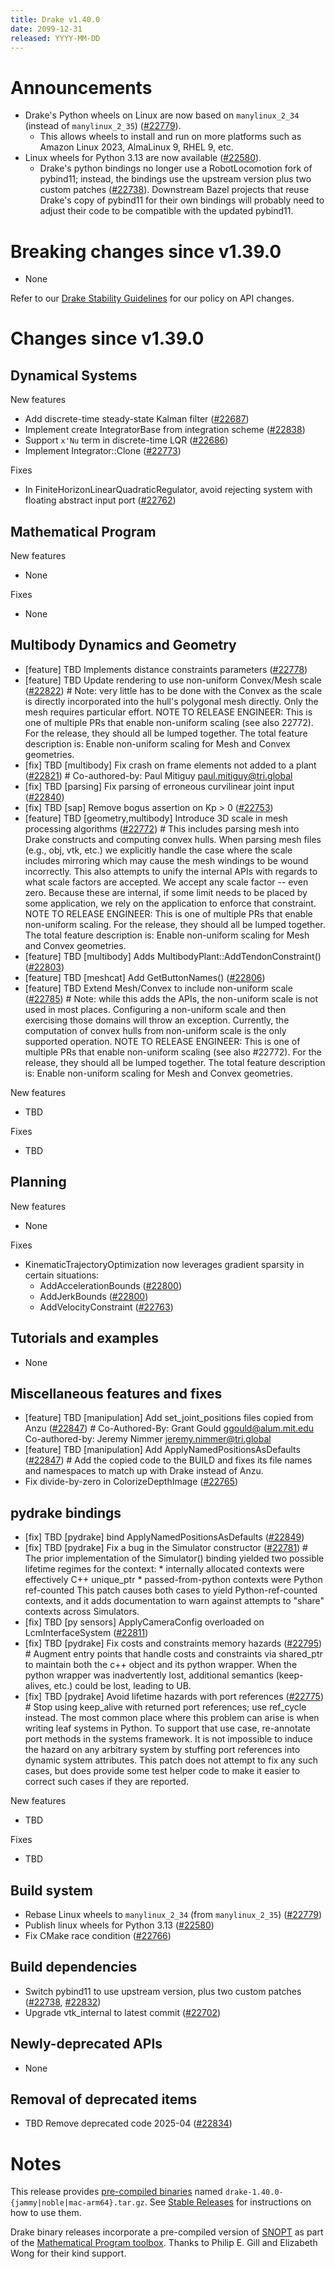 ```yaml
---
title: Drake v1.40.0
date: 2099-12-31
released: YYYY-MM-DD
---
```


# Announcements

* Drake's Python wheels on Linux are now based on `manylinux_2_34` (instead of
  `manylinux_2_35`) ([#22779][_#22779]).
  * This allows wheels to install and run on more platforms such as Amazon Linux
	2023, AlmaLinux 9, RHEL 9, etc.
* Linux wheels for Python 3.13 are now available ([#22580][_#22580]).
  * Drake's python bindings no longer use a RobotLocomotion fork of pybind11;
    instead, the bindings use the upstream version plus two custom patches
    ([#22738][_#22738]). Downstream Bazel projects that reuse Drake's copy of
    pybind11 for their own bindings will probably need to adjust their code
    to be compatible with the updated pybind11.

# Breaking changes since v1.39.0

* None

Refer to our [Drake Stability Guidelines](/stable.html) for our policy
on API changes.

# Changes since v1.39.0

## Dynamical Systems

<!-- <relnotes for systems go here> -->

New features

* Add discrete-time steady-state Kalman filter ([#22687][_#22687])
* Implement create IntegratorBase from integration scheme ([#22838][_#22838])
* Support `x'Nu` term in discrete-time LQR ([#22686][_#22686])
* Implement Integrator::Clone ([#22773][_#22773])

Fixes

* In FiniteHorizonLinearQuadraticRegulator, avoid rejecting system with floating abstract input port ([#22762][_#22762])

## Mathematical Program

<!-- <relnotes for solvers go here> -->

New features

* None

Fixes

* None

## Multibody Dynamics and Geometry

<!-- <relnotes for geometry,multibody go here> -->

* [feature] TBD Implements distance constraints parameters ([#22778][_#22778])
* [feature] TBD Update rendering to use non-uniform Convex/Mesh scale ([#22822][_#22822])  # Note: very little has to be done with the Convex as the scale is directly incorporated into the hull's polygonal mesh directly. Only the mesh requires particular effort. NOTE TO RELEASE ENGINEER: This is one of multiple PRs that enable non-uniform scaling (see also 22772).  For the release, they should all be lumped together. The total feature description is: Enable non-uniform scaling for Mesh and Convex geometries.
* [fix] TBD [multibody] Fix crash on frame elements not added to a plant ([#22821][_#22821])  # Co-authored-by: Paul Mitiguy <paul.mitiguy@tri.global>
* [fix] TBD [parsing] Fix parsing of erroneous curvilinear joint input ([#22840][_#22840])
* [fix] TBD [sap] Remove bogus assertion on Kp > 0 ([#22753][_#22753])
* [feature] TBD [geometry,multibody] Introduce 3D scale in mesh processing algorithms ([#22772][_#22772])  # This includes parsing mesh into Drake constructs and computing convex hulls. When parsing mesh files (e.g., obj, vtk, etc.) we explicitly handle the case where the scale includes mirroring which may cause the mesh windings to be wound incorrectly. This also attempts to unify the internal APIs with regards to what scale factors are accepted. We accept any scale factor -- even zero. Because these are internal, if some limit needs to be placed by some application, we rely on the application to enforce that constraint. NOTE TO RELEASE ENGINEER: This is one of multiple PRs that enable non-uniform scaling.  For the release, they should all be lumped together. The total feature description is: Enable non-uniform scaling for Mesh and Convex geometries.
* [feature] TBD [multibody] Adds MultibodyPlant::AddTendonConstraint() ([#22803][_#22803])
* [feature] TBD [meshcat] Add GetButtonNames() ([#22806][_#22806])
* [feature] TBD Extend Mesh/Convex to include non-uniform scale ([#22785][_#22785])  # Note: while this adds the APIs, the non-uniform scale is not used in most places. Configuring a non-uniform scale and then exercising those domains will throw an exception. Currently, the computation of convex hulls from non-uniform scale is the only supported operation. NOTE TO RELEASE ENGINEER: This is one of multiple PRs that enable non-uniform scaling (see also #22772).  For the release, they should all be lumped together. The total feature description is: Enable non-uniform scaling for Mesh and Convex geometries.

New features

* TBD

Fixes

* TBD

## Planning

<!-- <relnotes for planning go here> -->

New features

* None

Fixes

* KinematicTrajectoryOptimization now leverages gradient sparsity in certain situations:
  * AddAccelerationBounds ([#22800][_#22800])
  * AddJerkBounds ([#22800][_#22800])
  * AddVelocityConstraint ([#22763][_#22763])

## Tutorials and examples

<!-- <relnotes for examples,tutorials go here> -->

* None

## Miscellaneous features and fixes

<!-- <relnotes for common,math,lcm,lcmtypes,manipulation,perception,visualization go here> -->

* [feature] TBD [manipulation] Add set_joint_positions files copied from Anzu ([#22847][_#22847])  # Co-Authored-By: Grant Gould <ggould@alum.mit.edu> Co-authored-by: Jeremy Nimmer <jeremy.nimmer@tri.global>
* [feature] TBD [manipulation] Add ApplyNamedPositionsAsDefaults ([#22847][_#22847])  # Add the copied code to the BUILD and fixes its file names and namespaces to match up with Drake instead of Anzu.
* Fix divide-by-zero in ColorizeDepthImage ([#22765][_#22765])

## pydrake bindings

<!-- <relnotes for bindings go here> -->

* [fix] TBD [pydrake] bind ApplyNamedPositionsAsDefaults ([#22849][_#22849])
* [fix] TBD [pydrake] Fix a bug in the Simulator constructor ([#22781][_#22781])  # The prior implementation of the Simulator() binding yielded two possible lifetime regimes for the context: * internally allocated contexts were effectively C++ unique_ptr * passed-from-python contexts were Python ref-counted This patch causes both cases to yield Python-ref-counted contexts, and it adds documentation to warn against attempts to "share" contexts across Simulators.
* [fix] TBD [py sensors] ApplyCameraConfig overloaded on LcmInterfaceSystem ([#22811][_#22811])
* [fix] TBD [pydrake] Fix costs and constraints memory hazards ([#22795][_#22795])  # Augment entry points that handle costs and constraints via shared_ptr to maintain both the c++ object and its python wrapper. When the python wrapper was inadvertently lost, additional semantics (keep-alives, etc.) could be lost, leading to UB.
* [fix] TBD [pydrake] Avoid lifetime hazards with port references ([#22775][_#22775])  # Stop using keep_alive with returned port references; use ref_cycle instead. The most common place where this problem can arise is when writing leaf systems in Python. To support that use case, re-annotate port methods in the systems framework. It is not impossible to induce the hazard on any arbitrary system by stuffing port references into dynamic system attributes. This patch does not attempt to fix any such cases, but does provide some test helper code to make it easier to correct such cases if they are reported.

New features

* TBD

Fixes

* TBD

## Build system

<!-- <relnotes for cmake,doc,setup,third_party,tools go here> -->

* Rebase Linux wheels to `manylinux_2_34` (from `manylinux_2_35`) ([#22779][_#22779])
* Publish linux wheels for Python 3.13 ([#22580][_#22580])
* Fix CMake race condition ([#22766][_#22766])

## Build dependencies

<!-- <relnotes for workspace go here> -->

* Switch pybind11 to use upstream version, plus two custom patches ([#22738][_#22738], [#22832][_#22832])
* Upgrade vtk_internal to latest commit ([#22702][_#22702])

## Newly-deprecated APIs

* None

## Removal of deprecated items

* TBD Remove deprecated code 2025-04 ([#22834][_#22834])

# Notes


This release provides [pre-compiled binaries](https://github.com/RobotLocomotion/drake/releases/tag/v1.40.0) named
``drake-1.40.0-{jammy|noble|mac-arm64}.tar.gz``. See [Stable Releases](/from_binary.html#stable-releases) for instructions on how to use them.

Drake binary releases incorporate a pre-compiled version of [SNOPT](https://ccom.ucsd.edu/~optimizers/solvers/snopt/) as part of the
[Mathematical Program toolbox](https://drake.mit.edu/doxygen_cxx/group__solvers.html). Thanks to
Philip E. Gill and Elizabeth Wong for their kind support.

<!-- <begin issue links> -->
[_#22580]: https://github.com/RobotLocomotion/drake/pull/22580
[_#22686]: https://github.com/RobotLocomotion/drake/pull/22686
[_#22687]: https://github.com/RobotLocomotion/drake/pull/22687
[_#22702]: https://github.com/RobotLocomotion/drake/pull/22702
[_#22738]: https://github.com/RobotLocomotion/drake/pull/22738
[_#22753]: https://github.com/RobotLocomotion/drake/pull/22753
[_#22762]: https://github.com/RobotLocomotion/drake/pull/22762
[_#22763]: https://github.com/RobotLocomotion/drake/pull/22763
[_#22765]: https://github.com/RobotLocomotion/drake/pull/22765
[_#22766]: https://github.com/RobotLocomotion/drake/pull/22766
[_#22772]: https://github.com/RobotLocomotion/drake/pull/22772
[_#22773]: https://github.com/RobotLocomotion/drake/pull/22773
[_#22775]: https://github.com/RobotLocomotion/drake/pull/22775
[_#22778]: https://github.com/RobotLocomotion/drake/pull/22778
[_#22779]: https://github.com/RobotLocomotion/drake/pull/22779
[_#22781]: https://github.com/RobotLocomotion/drake/pull/22781
[_#22785]: https://github.com/RobotLocomotion/drake/pull/22785
[_#22795]: https://github.com/RobotLocomotion/drake/pull/22795
[_#22800]: https://github.com/RobotLocomotion/drake/pull/22800
[_#22803]: https://github.com/RobotLocomotion/drake/pull/22803
[_#22806]: https://github.com/RobotLocomotion/drake/pull/22806
[_#22811]: https://github.com/RobotLocomotion/drake/pull/22811
[_#22821]: https://github.com/RobotLocomotion/drake/pull/22821
[_#22822]: https://github.com/RobotLocomotion/drake/pull/22822
[_#22832]: https://github.com/RobotLocomotion/drake/pull/22832
[_#22834]: https://github.com/RobotLocomotion/drake/pull/22834
[_#22838]: https://github.com/RobotLocomotion/drake/pull/22838
[_#22840]: https://github.com/RobotLocomotion/drake/pull/22840
[_#22847]: https://github.com/RobotLocomotion/drake/pull/22847
[_#22849]: https://github.com/RobotLocomotion/drake/pull/22849
<!-- <end issue links> -->

<!--
  Current oldest_commit 0596a5eb8717b677c573118bc5e2558c1f1f07ba (exclusive).
  Current newest_commit 77afad136d82f1d0be5adf106e82c95d19c963c9 (inclusive).
-->
